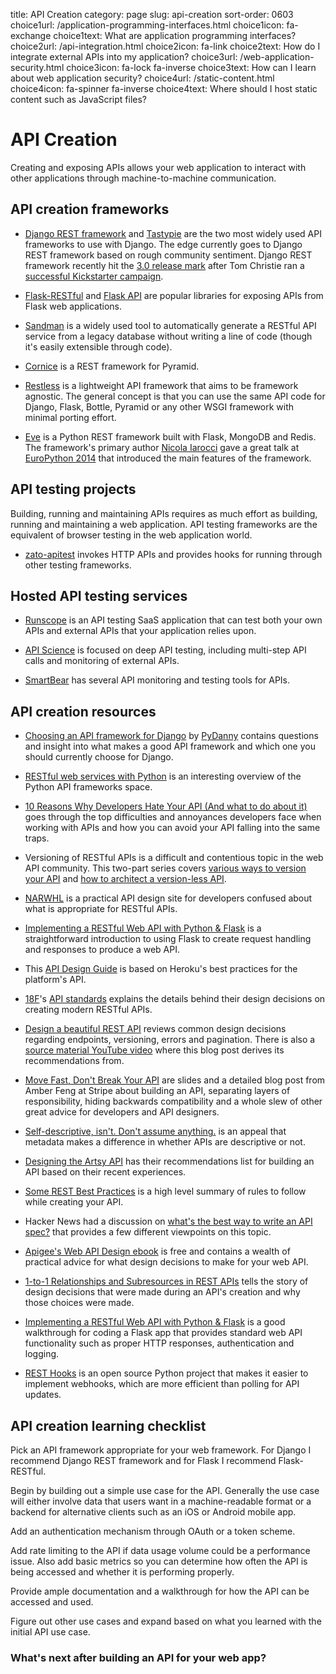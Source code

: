 title: API Creation
category: page
slug: api-creation
sort-order: 0603
choice1url: /application-programming-interfaces.html
choice1icon: fa-exchange
choice1text: What are application programming interfaces?
choice2url: /api-integration.html
choice2icon: fa-link
choice2text: How do I integrate external APIs into my application?
choice3url: /web-application-security.html
choice3icon: fa-lock fa-inverse
choice3text: How can I learn about web application security?
choice4url: /static-content.html
choice4icon: fa-spinner fa-inverse
choice4text: Where should I host static content such as JavaScript files?


# API Creation
Creating and exposing APIs allows your web application to interact with other
applications through machine-to-machine communication.


## API creation frameworks
* [Django REST framework](http://www.django-rest-framework.org/) and
  [Tastypie](https://django-tastypie.readthedocs.org/en/latest/) are 
  the two most widely used API frameworks to use with Django. The edge
  currently goes to Django REST framework based on rough community sentiment.
  Django REST framework recently hit the 
  [3.0 release mark](http://www.django-rest-framework.org/topics/3.0-announcement/) 
  after Tom Christie ran a 
  [successful Kickstarter campaign](https://www.kickstarter.com/projects/tomchristie/django-rest-framework-3).

* [Flask-RESTful](http://flask-restful.readthedocs.org/en/latest/) and
  [Flask API](http://www.flaskapi.org/) are popular libraries for 
  exposing APIs from Flask web applications.

* [Sandman](http://www.github.com/jeffknupp/sandman) is a widely used tool to
  automatically generate a RESTful API service from a legacy database without
  writing a line of code (though it's easily extensible through code).

* [Cornice](https://cornice.readthedocs.org/en/latest/) is a REST framework
  for Pyramid.

* [Restless](https://github.com/toastdriven/restless) is a lightweight API
  framework that aims to be framework agnostic. The general concept is that
  you can use the same API code for Django, Flask, Bottle, Pyramid or any
  other WSGI framework with minimal porting effort.

* [Eve](http://python-eve.org/) is a Python REST framework built with Flask,
  MongoDB and Redis. The framework's primary author 
  [Nicola Iarocci](https://twitter.com/nicolaiarocci) gave a great talk at 
  [EuroPython 2014](https://www.youtube.com/watch?v=9sUsLvG72_o) that 
  introduced the main features of the framework.


## API testing projects
Building, running and maintaining APIs requires as much effort as building,
running and maintaining a web application. API testing frameworks are the 
equivalent of browser testing in the web application world.

* [zato-apitest](https://github.com/zatosource/zato-apitest) invokes HTTP 
  APIs and provides hooks for running through other testing frameworks.



## Hosted API testing services
* [Runscope](https://www.runscope.com/) is an API testing SaaS application
  that can test both your own APIs and external APIs that your application
  relies upon.

* [API Science](https://www.apiscience.com/) is focused on deep API testing,
  including multi-step API calls and monitoring of external APIs.

* [SmartBear](http://smartbear.com/api-testing/) has several API monitoring
  and testing tools for APIs.


## API creation resources
* [Choosing an API framework for Django](http://pydanny.com/choosing-an-api-framework-for-django.html)
  by [PyDanny](https://twitter.com/pydanny) contains questions and insight
  into what makes a good API framework and which one you should currently
  choose for Django.

* [RESTful web services with Python](http://www.slideshare.net/Solution4Future/python-restful-webservices-with-python-flask-and-django-solutions)
  is an interesting overview of the Python API frameworks space.

* [10 Reasons Why Developers Hate Your API (And what to do about it)](http://www.slideshare.net/jmusser/ten-reasons-developershateyourapi)
  goes through the top difficulties and annoyances developers face when
  working with APIs and how you can avoid your API falling into the same
  traps.

* Versioning of RESTful APIs is a difficult and contentious topic in the 
  web API community. This two-part series covers 
  [various ways to version your API](http://urthen.github.io/2013/05/09/ways-to-version-your-api/) 
  and [how to architect a version-less API](http://urthen.github.io/2013/05/16/ways-to-version-your-api-part-2/).

* [NARWHL](http://www.narwhl.com/) is a practical API design site for 
  developers confused about what is appropriate for RESTful APIs.

* [Implementing a RESTful Web API with Python & Flask](http://blog.luisrei.com/articles/flaskrest.html)
  is a straightforward introduction to using Flask to create request
  handling and responses to produce a web API.

* This [API Design Guide](https://github.com/interagent/http-api-design) 
  is based on Heroku's best practices for the platform's API.

* [18F](https://18f.gsa.gov/)'s 
  [API standards](https://github.com/18f/api-standards) explains the details
  behind their design decisions on creating modern RESTful APIs.

* [Design a beautiful REST API](https://medium.com/@zwacky/design-a-beautiful-rest-api-901c73489458)
  reviews common design decisions regarding endpoints, versioning, errors and
  pagination. There is also a 
  [source material YouTube video](https://www.youtube.com/watch?v=5WXYw4J4QOU)
  where this blog post derives its recommendations from.

* [Move Fast, Don't Break Your API](http://amberonrails.com/move-fast-dont-break-your-api/)
  are slides and a detailed blog post from Amber Feng at Stripe about 
  building an API, separating layers of responsibility, hiding backwards
  compatibility and a whole slew of other great advice for developers
  and API designers.

* [Self-descriptive, isn't. Don't assume anything.](http://www.bizcoder.com/self-descriptive-isn-t-don-t-assume-anything)
  is an appeal that metadata makes a difference in whether APIs are descriptive
  or not.

* [Designing the Artsy API](http://artsy.github.io/blog/2014/09/12/designing-the-public-artsy-api/)
  has their recommendations list for building an API based on their recent
  experiences.

* [Some REST Best Practices](https://bourgeois.me/rest/) is a high level
  summary of rules to follow while creating your API.

* Hacker News had a discussion on 
  [what's the best way to write an API spec?](https://news.ycombinator.com/item?id=8912897)
  that provides a few different viewpoints on this topic.

* [Apigee's Web API Design ebook](https://pages.apigee.com/rs/apigee/images/api-design-ebook-2012-03.pdf)
  is free and contains a wealth of practical advice for what design
  decisions to make for your web API.

* [1-to-1 Relationships and Subresources in REST APIs](http://developers.lyst.com/2015/02/20/1-to-1-relationships-and-subresources-in-rest-apis/)
  tells the story of design decisions that were made during an API's creation
  and why those choices were made.

* [Implementing a RESTful Web API with Python & Flask](http://blog.luisrei.com/articles/flaskrest.html)
  is a good walkthrough for coding a Flask app that provides standard 
  web API functionality such as proper HTTP responses, authentication
  and logging.

* [REST Hooks](http://resthooks.org/) is an open source Python project that 
  makes it easier to implement webhooks, which are more efficient than polling
  for API updates.


## API creation learning checklist
<i class="fa fa-check-square-o"></i>
Pick an API framework appropriate for your web framework. For Django I 
recommend Django REST framework and for Flask I recommend Flask-RESTful.

<i class="fa fa-check-square-o"></i>
Begin by building out a simple use case for the API. Generally the use case
will either involve data that users want in a machine-readable format or a
backend for alternative clients such as an iOS or Android mobile app.

<i class="fa fa-check-square-o"></i>
Add an authentication mechanism through OAuth or a token scheme.

<i class="fa fa-check-square-o"></i>
Add rate limiting to the API if data usage volume could be a performance issue.
Also add basic metrics so you can determine how often the API is being 
accessed and whether it is performing properly.

<i class="fa fa-check-square-o"></i>
Provide ample documentation and a walkthrough for how the API can be accessed
and used.

<i class="fa fa-check-square-o"></i>
Figure out other use cases and expand based on what you learned with the 
initial API use case.


### What's next after building an API for your web app?
